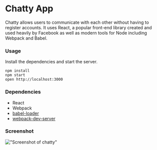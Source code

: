 Chatty App
=====================

 Chatty allows users to communicate with each other without having to register accounts. It uses React, a popular front-end library created and used heavily by Facebook as well as modern tools for Node including Webpack and Babel.

### Usage

Install the dependencies and start the server.

```
npm install
npm start
open http://localhost:3000
```
### Dependencies

* React
* Webpack
* [babel-loader](https://github.com/babel/babel-loader)
* [webpack-dev-server](https://github.com/webpack/webpack-dev-server)

### Screenshot
!["Screenshot of chatty"](https://github.com/anisa114/chattyApp/blob/master/docs/Chatty.jpeg)